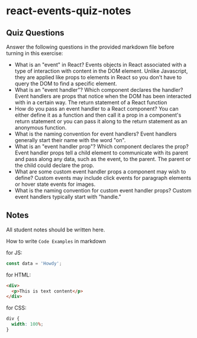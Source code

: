 # react-events-quiz-notes

## Quiz Questions

Answer the following questions in the provided markdown file before turning in this exercise:

- What is an "event" in React?
  Events objects in React associated with a type of interaction with content in the DOM element. Unlike Javascript, they are applied like props to elements in React so you don't have to query the DOM to find a specific element.
- What is an "event handler"? Which component declares the handler?
  Event handlers are props that notice when the DOM has been interacted with in a certain way. The return statement of a React function
- How do you pass an event handler to a React component?
  You can either define it as a function and then call it a prop in a component's return statement or you can pass it along to the return statement as an anonymous function.
- What is the naming convention for event handlers?
  Event handlers generally start their name with the word "on".
- What is an "event handler prop"? Which component declares the prop?
  Event handler props tell a child element to communicate with its parent and pass along any data, such as the event, to the parent. The parent or the child could declare the prop.
- What are some custom event handler props a component may wish to define?
  Custom events may include click events for paragraph elements or hover state events for images.
- What is the naming convention for custom event handler props?
  Custom event handlers typically start with "handle."

## Notes

All student notes should be written here.

How to write `Code Examples` in markdown

for JS:

```javascript
const data = 'Howdy';
```

for HTML:

```html
<div>
  <p>This is text content</p>
</div>
```

for CSS:

```css
div {
  width: 100%;
}
```
